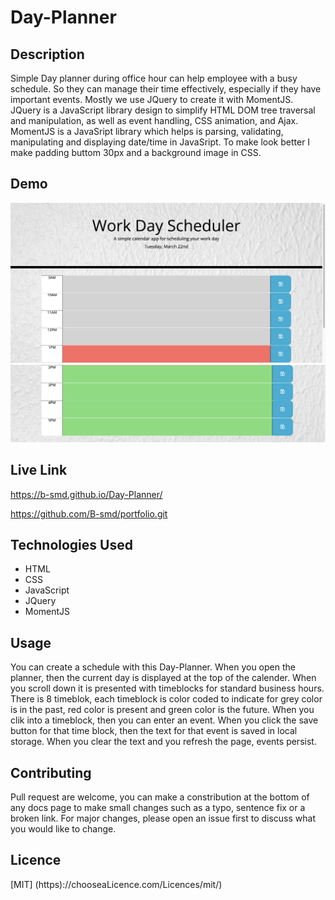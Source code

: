 # Day-Planner

## Description
Simple Day planner during office hour can help employee with a busy schedule. So they can manage their time effectively, especially if they have important events. Mostly we use JQuery to create it with MomentJS. JQuery is a JavaScript library design to simplify HTML DOM tree traversal and manipulation, as well as event handling, CSS animation, and Ajax.  MomentJS is a JavaSript library which helps is parsing, validating, manipulating and displaying date/time in JavaSript. To make look better I make padding buttom 30px and a background image in CSS.

## Demo
![Day-Planner](./Assets/ScreenShot1.png)
![Day-Planner](./Assets/ScreenShot2.png)


## Live Link
https://b-smd.github.io/Day-Planner/

https://github.com/B-smd/portfolio.git

## Technologies Used
- HTML
- CSS
- JavaScript
- JQuery
- MomentJS

## Usage
You can create a schedule with this Day-Planner.
When you open the planner, then the current day is displayed at the top of the calender. When you scroll down it is presented with timeblocks for standard business hours. There is 8 timeblok, each timeblock is color coded to indicate for grey color is in the past, red color is present and green color is the future.
When you clik into a timeblock, then you can enter an event. When you click the save button for that time block, then the text for that event is saved in local storage. When you clear the text and you refresh the page, events persist.

## Contributing
Pull request are welcome, you can make a constribution at the bottom of any docs page to make small changes such as a typo, sentence fix or a broken link. For major changes, please open an issue first to discuss what you would like to change.

## Licence
[MIT]
(https)://chooseaLicence.com/Licences/mit/)